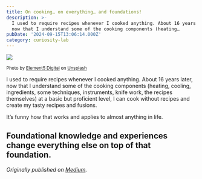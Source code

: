 ```yaml
---
title: On cooking… on everything… and foundations!
description: >-
  I used to require recipes whenever I cooked anything. About 16 years later,
  now that I understand some of the cooking components (heating…
pubDate: '2024-09-15T13:06:14.000Z'
category: curiosity-lab
---
```


![](https://cdn-images-1.medium.com/max/800/0*5OwYe53tLWY_GA_g)

<small>Photo by [Element5 Digital](https://unsplash.com/@element5digital?utm_source=medium&utm_medium=referral) on [Unsplash](https://unsplash.com?utm_source=medium&utm_medium=referral)</small>

I used to require recipes whenever I cooked anything. About 16 years later, now that I understand some of the cooking components (heating, cooling, ingredients, some techniques, instruments, knife work, the recipes themselves) at a basic but proficient level, I can cook without recipes and create my tasty recipes and fusions.

It’s funny how that works and applies to almost anything in life.

Foundational knowledge and experiences change everything else on top of that foundation.
---

_Originally published on [Medium](https://medium.com/@wizards777/on-cooking-on-everything-and-foundations-0ee089f3f238)._
